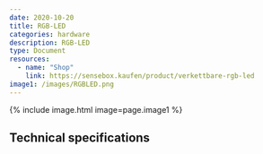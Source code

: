 ```yaml
---
date: 2020-10-20
title: RGB-LED
categories: hardware
description: RGB-LED
type: Document
resources:
  - name: "Shop"
    link: https://sensebox.kaufen/product/verkettbare-rgb-led
image1: /images/RGBLED.png
---
```


{% include image.html image=page.image1 %}

## Technical specifications

